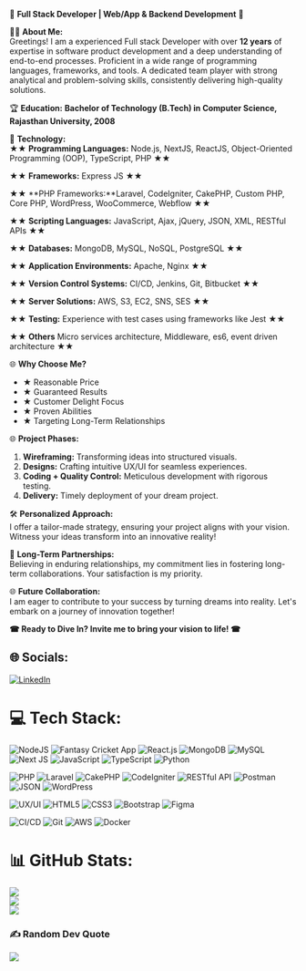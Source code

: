 🚀 **Full Stack Developer | Web/App & Backend Development** 🚀

👨‍💻 **About Me:**  
Greetings! I am a experienced Full stack Developer with over **12 years** of expertise in software product development and a deep understanding of end-to-end processes. Proficient in a wide range of programming languages, frameworks, and tools. A dedicated team player with strong analytical and problem-solving skills, consistently delivering high-quality solutions.

🏆 **Education:**
**Bachelor of Technology (B.Tech) in Computer Science, Rajasthan University, 2008**

🌟 **Technology:**  
★★ **Programming Languages:** Node.js, NextJS, ReactJS, Object-Oriented Programming (OOP), TypeScript, PHP ★★

★★ **Frameworks:** Express JS ★★ 

★★ **PHP Frameworks:**Laravel, CodeIgniter, CakePHP, Custom PHP, Core PHP, WordPress, WooCommerce, Webflow ★★ 

★★ **Scripting Languages:** JavaScript, Ajax, jQuery, JSON, XML, RESTful APIs ★★ 

★★ **Databases:** MongoDB, MySQL, NoSQL, PostgreSQL ★★ 

★★ **Application Environments:** Apache, Nginx ★★ 

★★ **Version Control Systems:** CI/CD, Jenkins, Git, Bitbucket ★★ 

★★ **Server Solutions:** AWS, S3, EC2, SNS, SES ★★ 

★★ **Testing:** Experience with test cases using frameworks like Jest ★★ 

★★ **Others** Micro services architecture, Middleware, es6, event driven architecture ★★ 

🌐 **Why Choose Me?**  
- ★ Reasonable Price
- ★ Guaranteed Results
- ★ Customer Delight Focus
- ★ Proven Abilities
- ★ Targeting Long-Term Relationships

🌐 **Project Phases:**  
1. **Wireframing:** Transforming ideas into structured visuals.
2. **Designs:** Crafting intuitive UX/UI for seamless experiences.
3. **Coding + Quality Control:** Meticulous development with rigorous testing.
4. **Delivery:** Timely deployment of your dream project.

🛠 **Personalized Approach:**  
I offer a tailor-made strategy, ensuring your project aligns with your vision. Witness your ideas transform into an innovative reality!

🤝 **Long-Term Partnerships:**  
Believing in enduring relationships, my commitment lies in fostering long-term collaborations. Your satisfaction is my priority.

🌐 **Future Collaboration:**  
I am eager to contribute to your success by turning dreams into reality. Let's embark on a journey of innovation together!

**☎ Ready to Dive In? Invite me to bring your vision to life! ☎**


## 🌐 Socials:
[![LinkedIn](https://img.shields.io/badge/LinkedIn-%230077B5.svg?logo=linkedin&logoColor=white)]([https://www.linkedin.com/in/khemit-full-stack-developer/]/) 

# 💻 Tech Stack:
![NodeJS](https://img.shields.io/badge/node.js-6DA55F?style=for-the-badge&logo=node.js&logoColor=white) 
![Fantasy Cricket App](https://img.shields.io/badge/Fantasy_Cricket_App-%23YourColor?style=for-the-badge)
![React.js](https://img.shields.io/badge/React.js-%2361DAFB?style=for-the-badge&logo=react&logoColor=white)
![MongoDB](https://img.shields.io/badge/MongoDB-%234ea94b.svg?style=for-the-badge&logo=mongodb&logoColor=white) 
![MySQL](https://img.shields.io/badge/MySQL-%2300758F?style=for-the-badge&logo=mysql&logoColor=white)
![Next JS](https://img.shields.io/badge/Next-black?style=for-the-badge&logo=next.js&logoColor=white) 
![JavaScript](https://img.shields.io/badge/javascript-%23323330.svg?style=for-the-badge&logo=javascript&logoColor=%23F7DF1E) 
![TypeScript](https://img.shields.io/badge/typescript-%23007ACC.svg?style=for-the-badge&logo=typescript&logoColor=white) 
![Python](https://img.shields.io/badge/Python-%233776AB?style=for-the-badge&logo=python&logoColor=white)

![PHP](https://img.shields.io/badge/PHP-%777BB4?style=for-the-badge&logo=php&logoColor=white)
![Laravel](https://img.shields.io/badge/Laravel-FF2D20?style=for-the-badge&logo=laravel&logoColor=white)
![CakePHP](https://img.shields.io/badge/CakePHP-%237D5A5A?style=for-the-badge&logo=cakephp&logoColor=white)
![CodeIgniter](https://img.shields.io/badge/CodeIgniter-%23EF4223?style=for-the-badge&logo=codeigniter&logoColor=white)
![RESTful API](https://img.shields.io/badge/RESTful_API-%23000000?style=for-the-badge&logo=rest&logoColor=white)
![Postman](https://img.shields.io/badge/Postman-%23FF6C37?style=for-the-badge&logo=postman&logoColor=white)
![JSON](https://img.shields.io/badge/JSON-%23000000?style=for-the-badge&logo=json&logoColor=white)
![WordPress](https://img.shields.io/badge/WordPress-%2321759B?style=for-the-badge&logo=wordpress&logoColor=white)

![UX/UI](https://img.shields.io/badge/UX/UI-%23444444?style=for-the-badge)
![HTML5](https://img.shields.io/badge/html5-%23E34F26.svg?style=for-the-badge&logo=html5&logoColor=white) 
![CSS3](https://img.shields.io/badge/css3-%231572B6.svg?style=for-the-badge&logo=css3&logoColor=white) 
![Bootstrap](https://img.shields.io/badge/bootstrap-%23563D7C.svg?style=for-the-badge&logo=bootstrap&logoColor=white) 
![Figma](https://img.shields.io/badge/figma-%23F24E1E.svg?style=for-the-badge&logo=figma&logoColor=white) 

![CI/CD](https://img.shields.io/badge/CI%2FCD-%2343853D?style=for-the-badge&logo=jenkins&logoColor=white)
![Git](https://img.shields.io/badge/Git-%23F05032?style=for-the-badge&logo=git&logoColor=white)
![AWS](https://img.shields.io/badge/AWS-%23232F3E?style=for-the-badge&logo=amazon-aws&logoColor=white)
![Docker](https://img.shields.io/badge/Docker-%232496ED?style=for-the-badge&logo=docker&logoColor=white)


# 📊 GitHub Stats:
![](https://github-readme-stats.vercel.app/api?username=khemit86&theme=dark&hide_border=false&include_all_commits=true&count_private=true)<br/>
![](https://github-readme-streak-stats.herokuapp.com/?user=khemit86&theme=dark&hide_border=false)<br/>
![](https://github-readme-stats.vercel.app/api/top-langs/?username=khemit86&theme=dark&hide_border=false&include_all_commits=true&count_private=true&layout=compact)


### ✍️ Random Dev Quote
![](https://quotes-github-readme.vercel.app/api?type=horizontal&theme=radical)

